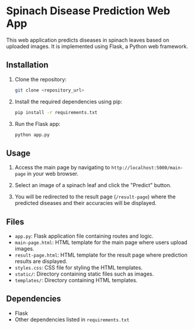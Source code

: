 

# Spinach Disease Prediction Web App

This web application predicts diseases in spinach leaves based on uploaded images. It is implemented using Flask, a Python web framework.

## Installation

1. Clone the repository:
    ```bash
    git clone <repository_url>
    ```

2. Install the required dependencies using pip:
    ```bash
    pip install -r requirements.txt
    ```

3. Run the Flask app:
    ```bash
    python app.py
    ```

## Usage

1. Access the main page by navigating to `http://localhost:5000/main-page` in your web browser.

2. Select an image of a spinach leaf and click the "Predict" button.

3. You will be redirected to the result page (`/result-page`) where the predicted diseases and their accuracies will be displayed.

## Files

- `app.py`: Flask application file containing routes and logic.
- `main-page.html`: HTML template for the main page where users upload images.
- `result-page.html`: HTML template for the result page where prediction results are displayed.
- `styles.css`: CSS file for styling the HTML templates.
- `static/`: Directory containing static files such as images.
- `templates/`: Directory containing HTML templates.

## Dependencies

- Flask
- Other dependencies listed in `requirements.txt`

